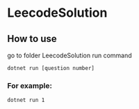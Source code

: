 # LeecodeSolution


## How to use 

go to folder LeecodeSolution
run command

`dotnet run [question number]`

###  For example:

`dotnet run 1`
